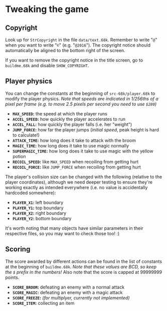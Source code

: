 # Tweaking the game

## Copyright

Look up for `StrCopyright` in the file `data/text.68k`. Remember to write "`@`" when you want to write "`©`" (e.g. "`@2016`"). The copyright notice should automatically be aligned to the bottom right of the screen.

If you want to remove the copyright notice in the title screen, go to `buildme.68k` and disable `SHOW_COPYRIGHT`.

## Player physics

You can change the constants at the beginning of `src-68k/player.68k` to modify the player physics. *Note that speeds are indicated in 1/256ths of a pixel per frame (e.g. to move 2.5 pixels per second you need to use `$280`)*

* **`MAX_SPEED`:** the speed at which the player runs
* **`ACCEL_SPEED`:** how quickly the player accelerates to run
* **`ACCEL_FALL`:** how quickly the player falls (i.e. her "weight")
* **`JUMP_FORCE`:** how far the player jumps (*initial speed*, peak height is hard to calculate!)
* **`ATTACK_TIME`:** how long does it take to attack with the broom
* **`MAGIC_TIME`:** how long does it take to use magic normally
* **`SUPERMAGIC_TIME`:** how long does it take to use magic with the yellow potion
* **`RECOIL_SPEED`:** like `MAX_SPEED` when recoiling from getting hurt
* **`RECOIL_FORCE`:** like `JUMP_FORCE` when recoiling from getting hurt

The player's collision size can be changed with the following (relative to the player coordinates), although we need deeper testing to ensure they're working exactly as intended everywhere (i.e. no value is accidentally hardcoded somewhere):

* **`PLAYER_X1`:** left boundary
* **`PLAYER_Y1`:** top boundary
* **`PLAYER_X2`:** right boundary
* **`PLAYER_Y2`:** bottom boundary

It's worth noting that many objects have similar parameters in their respective files, so you may want to check those too! :)

## Scoring

The score awarded by different actions can be found in the list of constants at the beginning of `buildme.68k`. *Note that these values are BCD, so keep the `$` prefix in the numbers!* Also note that the score is capped at 99999999 points.

* **`SCORE_BROOM`:** defeating an enemy with a normal attack
* **`SCORE_MAGIC`:** defeating an enemy with a magic attack
* **`SCORE_FREEZE`:** *(for multiplyer, currently not implemented)*
* **`SCORE_ITEM`:** collecting an item
